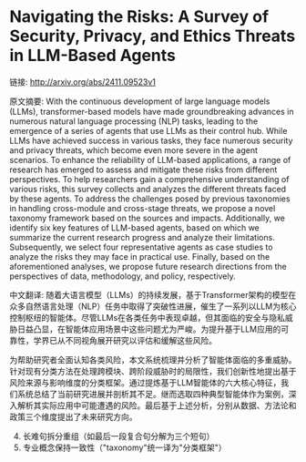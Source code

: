 # Navigating the Risks: A Survey of Security, Privacy, and Ethics Threats in LLM-Based Agents

链接: http://arxiv.org/abs/2411.09523v1

原文摘要:
With the continuous development of large language models (LLMs),
transformer-based models have made groundbreaking advances in numerous natural
language processing (NLP) tasks, leading to the emergence of a series of agents
that use LLMs as their control hub. While LLMs have achieved success in various
tasks, they face numerous security and privacy threats, which become even more
severe in the agent scenarios. To enhance the reliability of LLM-based
applications, a range of research has emerged to assess and mitigate these
risks from different perspectives.
  To help researchers gain a comprehensive understanding of various risks, this
survey collects and analyzes the different threats faced by these agents. To
address the challenges posed by previous taxonomies in handling cross-module
and cross-stage threats, we propose a novel taxonomy framework based on the
sources and impacts. Additionally, we identify six key features of LLM-based
agents, based on which we summarize the current research progress and analyze
their limitations. Subsequently, we select four representative agents as case
studies to analyze the risks they may face in practical use. Finally, based on
the aforementioned analyses, we propose future research directions from the
perspectives of data, methodology, and policy, respectively.

中文翻译:
随着大语言模型（LLMs）的持续发展，基于Transformer架构的模型在众多自然语言处理（NLP）任务中取得了突破性进展，催生了一系列以LLM为核心控制枢纽的智能体。尽管LLMs在各类任务中表现卓越，但其面临的安全与隐私威胁日益凸显，在智能体应用场景中这些问题尤为严峻。为提升基于LLM应用的可靠性，学界已从不同视角展开研究以评估和缓解这些风险。

为帮助研究者全面认知各类风险，本文系统梳理并分析了智能体面临的多重威胁。针对现有分类方法在处理跨模块、跨阶段威胁时的局限性，我们创新性地提出基于风险来源与影响维度的分类框架。通过提炼基于LLM智能体的六大核心特征，我们系统总结了当前研究进展并剖析其不足。继而选取四种典型智能体作为案例，深入解析其实际应用中可能遭遇的风险。最后基于上述分析，分别从数据、方法论和政策三个维度提出了未来研究方向。


4. 长难句拆分重组（如最后一段复合句分解为三个短句）
5. 专业概念保持一致性（"taxonomy"统一译为"分类框架"）
